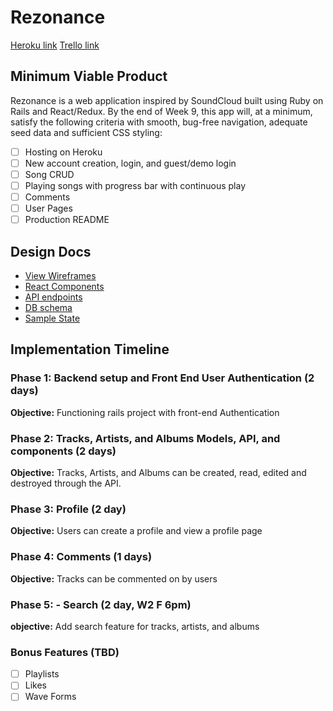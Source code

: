 # Rezonance

[Heroku link][heroku]
[Trello link][trello]

[heroku]: https://rezonance.herokuapp.com/#/
[trello]: https://trello.com/b/6vfWsTzL/rezonance

## Minimum Viable Product

Rezonance is a web application inspired by SoundCloud built using Ruby on Rails
and React/Redux.  By the end of Week 9, this app will, at a minimum, satisfy the
following criteria with smooth, bug-free navigation, adequate seed data and
sufficient CSS styling:

- [ ] Hosting on Heroku
- [ ] New account creation, login, and guest/demo login
- [ ] Song CRUD
- [ ] Playing songs with progress bar with continuous play
- [ ] Comments
- [ ] User Pages
- [ ] Production README

## Design Docs
* [View Wireframes][wireframes]
* [React Components][components]
* [API endpoints][api-endpoints]
* [DB schema][schema]
* [Sample State][sample-state]

[wireframes]: ./wireframes
[components]: ./component-hierarchy.md
[sample-state]: ./sample-state.md
[api-endpoints]: ./api-endpoints.md
[schema]: ./schema.md

## Implementation Timeline

### Phase 1: Backend setup and Front End User Authentication (2 days)

**Objective:** Functioning rails project with front-end Authentication

### Phase 2: Tracks, Artists, and Albums Models, API, and components (2 days)

**Objective:** Tracks, Artists, and Albums can be created, read, edited and destroyed through
the API.

### Phase 3: Profile (2 day)

**Objective:**  Users can create a profile and view a profile page

### Phase 4: Comments (1 days)

**Objective:** Tracks can be commented on by users

### Phase 5: - Search (2 day, W2 F 6pm)

**objective:** Add search feature for tracks, artists, and albums

### Bonus Features (TBD)
- [ ] Playlists
- [ ] Likes
- [ ] Wave Forms
